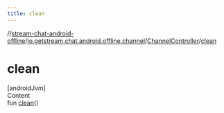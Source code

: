 ```yaml
---
title: clean
---
```

//[stream-chat-android-offline](../../../index.md)/[io.getstream.chat.android.offline.channel](../index.md)/[ChannelController](index.md)/[clean](clean.md)



# clean  
[androidJvm]  
Content  
fun [clean](clean.md)()  




